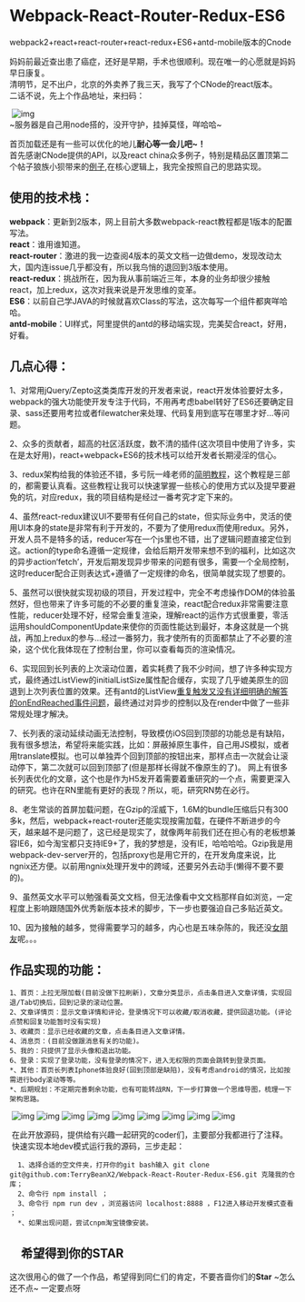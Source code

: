 # Webpack-React-Router-Redux-ES6
webpack2+react+react-router+react-redux+ES6+antd-mobile版本的Cnode

  妈妈前最近查出患了癌症，还好是早期，手术也很顺利。现在唯一的心愿就是妈妈早日康复。<br/>
  清明节，足不出户，北京的外卖养了我三天，我写了个CNode的react版本。<br/>
  二话不说，先上个作品地址，来扫码：<br/>
  
  ![img](https://github.com/TerryBeanX2/Webpack-React-Router-Redux-ES6/blob/imgBranch/egImg/erweima1.png)<br/>
  ~服务器是自己用node搭的，没开守护，挂掉莫怪，咩哈哈~
  
  首页加载还是有一些可以优化的地儿<b>耐心等一会儿吧~！</b><br/>
  首先感谢CNode提供的API，以及react china众多例子，特别是精品区置顶第二个帖子狼族小狈带来的[例子](http://react-china.org/t/webpack-react-react-router-redux-less-flex-css-es6-react-cnode/6332),在核心逻辑上，我完全按照自己的思路实现。<br/>
  
使用的技术栈：
----------------

  <b>webpack</b>：更新到2版本，网上目前大多数webpack-react教程都是1版本的配置写法。<br/>
  <b>react</b>：谁用谁知道。<br/>
  <b>react-router</b>：激进的我一边查阅4版本的英文文档一边做demo，发现改动太大，国内连issue几乎都没有，所以我鸟悄的退回到3版本使用。<br/>
  <b>react-redux</b>：挑战所在，因为我从事前端近三年，本身的业务却很少接触react，加上redux，这次对我来说是开发思维的变革。<br/>
  <b>ES6</b>：以前自己学JAVA的时候就喜欢Class的写法，这次每写一个组件都爽咩哈哈。<br/>
  <b>antd-mobile</b>：UI样式，阿里提供的antd的移动端实现，完美契合react，好用，好看。<br/>
  
几点心得：
--------------
  
  1、对常用jQuery/Zepto这类类库开发的开发者来说，react开发体验要好太多，webpack的强大功能使开发专注于代码，不用再考虑babel转好了ES6还要确定目录、sass还要用考拉或者filewatcher来处理、代码复用到底写在哪里才好...等问题。<br/>
  
  2、众多的贡献者，超高的社区活跃度，数不清的插件(这次项目中使用了许多，实在是太好用)，react+webpack+ES6的技术栈可以给开发者长期浸淫的信心。<br/>
  
  3、redux架构给我的体验还不错，多亏阮一峰老师的[简明教程](http://www.ruanyifeng.com/blog/2016/09/redux_tutorial_part_three_react-redux.html)，这个教程是三部的，都需要认真看。这些教程让我可以快速掌握一些核心的使用方式以及提早要避免的坑，对应redux，我的项目结构是经过一番考究才定下来的。<br/>
  
  4、虽然react-redux建议UI不要带有任何自己的state，但实际业务中，灵活的使用UI本身的state是非常有利于开发的，不要为了使用redux而使用redux。另外，开发人员不是特多的话，reducer写在一个js里也不错，出了逻辑问题直接定位到这。action的type命名遵循一定规律，会给后期开发带来想不到的福利，比如这次的异步action‘fetch’，开发后期发现异步带来的问题有很多，需要一个全局控制，这时reducer配合正则表达式+遵循了一定规律的命名，很简单就实现了想要的。<br/>
  
  5、虽然可以很快就实现初级的项目，开发过程中，完全不考虑操作DOM的体验虽然好，但也带来了许多可能的不必要的重复渲染，react配合redux非常需要注意性能，reducer处理不好，经常会重复渲染，理解react的运作方式很重要，零活运用shouldComponentUpdate来使你的页面性能达到最好，本身这就是一个挑战，再加上redux的参与...经过一番努力，我才使所有的页面都禁止了不必要的渲染，这个优化我体现在了控制台里，你可以查看每页的渲染情况。<br/>
  
  6、实现回到长列表的上次滚动位置，着实耗费了我不少时间，想了许多种实现方式，最终通过ListView的initialListSize属性配合缓存，实现了几乎媲美原生的回退到上次列表位置的效果。还有antd的ListView[重复触发又没有详细明确的解答的onEndReached事件问题](https://github.com/ant-design/ant-design-mobile/issues/520#issuecomment-263510596)，最终通过对异步的控制以及在render中做了一些非常规处理才解决。<br/>
  
  7、长列表的滚动延续动画无法控制，导致模仿iOS回到顶部的功能总是有缺陷，我有很多想法，希望将来能实践，比如：屏蔽掉原生事件，自己用JS模拟，或者用translate模拟。也可以单独弄个回到顶部的按钮出来，那样点击一次就会让滚动停下，第二次就可以回到顶部了(但是那样长得就不像原生的了)。 网上有很多长列表优化的文章，这个也是作为H5发开着需要着重研究的一个点，需要更深入的研究。也许在RN里能有更好的表现？所以，呃，研究RN势在必行。
  
  8、老生常谈的首屏加载问题，在Gzip的淫威下，1.6M的bundle压缩后只有300多k，然后，webpack+react-router还能实现按需加载，在硬件不断进步的今天，越来越不是问题了，这已经是现实了，就像两年前我们还在担心有的老板想兼容IE6，如今淘宝都只支持IE9+了，我的梦想是，没有IE，哈哈哈哈。Gzip我是用webpack-dev-server开的，包括proxy也是用它开的，在开发角度来说，比ngnix还方便。以前用ngnix处理开发中的跨域，还要另外去动手(懒得不要不要的)。
  
  9、虽然英文水平可以勉强看英文文档，但无法像看中文文档那样自如浏览，一定程度上影响跟随国外优秀新版本技术的脚步，下一步也要强迫自己多贴近英文。<br/>
  
  10、因为接触的越多，觉得需要学习的越多，内心也是五味杂陈的，我还没[女朋友](http://baike.baidu.com/link?url=QkECFyQ2w8OLmHs1e81YQV3LjZsUj8QARRTYcGME_YjQMhDZkKcRTfl3G7S7darH9WlU0-S3-2EjjbjRMSK2JwG1tcoDrbyU1p8YYs-jgb0xmVD29gncZ_5LX3UlH4eJ)呢。。。
  
作品实现的功能：
----------------

    1、首页：上拉无限加载(目前没做下拉刷新)，文章分类显示，点击条目进入文章详情，实现回退/Tab切换后，回到记录的滚动位置。
    2、文章详情页：显示文章详情和评论，登录情况下可以收藏/取消收藏，提供回退功能。(评论点赞和回复功能暂时没有实现)
    3、收藏页：显示已经收藏的文章，点击条目进入文章详情。
    4、消息页：(目前没做跟消息有关的功能)。
    5、我的：只提供了显示头像和退出功能。
    6、登录：实现了登录功能，没有登录的情况下，进入无权限的页面会跳转到登录页面。
    *、其他：首页长列表Iphone体验良好(回到顶部是缺陷)，没有考虑android的情况，比如按需进行body滚动等等。
    *、后期规划：不定期完善剩余功能，也有可能转战RN，下一步打算做一个思维导图，梳理一下架构思路。
    
  ![img](https://github.com/TerryBeanX2/Webpack-React-Router-Redux-ES6/blob/imgBranch/egImg/IMG_1595.PNG)
  ![img](https://github.com/TerryBeanX2/Webpack-React-Router-Redux-ES6/blob/imgBranch/egImg/IMG_1596.PNG)
  ![img](https://github.com/TerryBeanX2/Webpack-React-Router-Redux-ES6/blob/imgBranch/egImg/IMG_1597.PNG)
  ![img](https://github.com/TerryBeanX2/Webpack-React-Router-Redux-ES6/blob/imgBranch/egImg/IMG_1598.PNG)
  ![img](https://github.com/TerryBeanX2/Webpack-React-Router-Redux-ES6/blob/imgBranch/egImg/IMG_1599.PNG)
  ![img](https://github.com/TerryBeanX2/Webpack-React-Router-Redux-ES6/blob/imgBranch/egImg/IMG_1600.PNG)
  ![img](https://github.com/TerryBeanX2/Webpack-React-Router-Redux-ES6/blob/imgBranch/egImg/IMG_1602.PNG)
  ![img](https://github.com/TerryBeanX2/Webpack-React-Router-Redux-ES6/blob/imgBranch/egImg/IMG_1603.PNG)
  ![img](https://github.com/TerryBeanX2/Webpack-React-Router-Redux-ES6/blob/imgBranch/egImg/IMG_1604.PNG)
  
  在此开放源码，提供给有兴趣一起研究的coder们，主要部分我都进行了注释。<br/>
  快速实现本地dev模式运行我的源码，三步走起：<br/>
  
      1、选择合适的空文件夹，打开你的git bash输入 git clone git@github.com:TerryBeanX2/Webpack-React-Router-Redux-ES6.git 克隆我的仓库；
      2、命令行 npm install ；
      3、命令行 npm run dev ，浏览器访问 localhost:8888 ，F12进入移动开发模式查看 ；
      *、如果出现问题，尝试cnpm淘宝镜像安装。
  
  
希望得到你的STAR
--------------
这次很用心的做了一个作品，希望得到同仁们的肯定，不要吝啬你们的<b>Star</b> ~怎么还不点~ 一定要点呀
